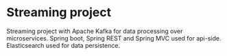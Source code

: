 # Streaming project
Streaming project with Apache Kafka for data processing over microservices.
Spring boot, Spring REST and Spring MVC used for api-side.
Elasticsearch used for data persistence.
